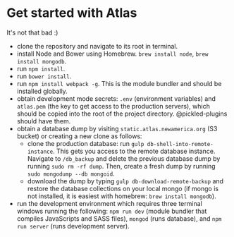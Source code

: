 # Get started with Atlas

It's not that bad :)

* clone the repository and navigate to its root in terminal.
* install Node and Bower using Homebrew. ``brew install node``, ``brew install mongodb``.
* run ``npm install``.
* run ``bower install``.
* run ``npm install webpack -g``. This is the module bundler and should be installed globally.
* obtain development mode secrets: ``.env`` (environment variables) and ``atlas.pem`` (the key to get access to the production servers), which should be copied into the root of the project directory. @pickled-plugins should have them.
* obtain a database dump by visiting ``static.atlas.newamerica.org`` (S3 bucket) or creating a new clone as follows:
	* clone the production database: run ``gulp db-shell-into-remote-instance``. This gets you access to the remote database instance. Navigate to ``/db_backup`` and delete the previous database dump by running ``sudo rm -rf dump``. Then, create a fresh dump by running ``sudo mongodump --db mongoid``.
	* download the dump by typing ``gulp db-download-remote-backup`` and restore the database collections on your local mongo (if mongo is not installed, it is easiest with homebrew: ``brew install mongodb``).
* run the development environment which requires three terminal windows running the following: ``npm run dev`` (module bundler that compiles JavaScripts and SASS files), ``mongod`` (runs database), and ``npm run server`` (runs development server).